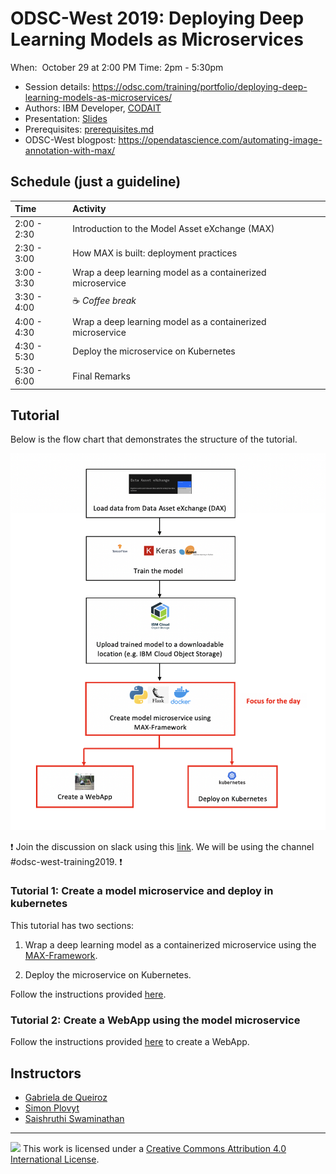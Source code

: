 # ODSC-West 2019: Deploying Deep Learning Models as Microservices

When:  October 29 at 2:00 PM
Time: 2pm - 5:30pm

- Session details: https://odsc.com/training/portfolio/deploying-deep-learning-models-as-microservices/
- Authors: IBM Developer, [CODAIT](https://developer.ibm.com/code/open/centers/codait/)
- Presentation: [Slides](http://ibm.biz/ODSC2019-slides)
- Prerequisites: [prerequisites.md](prerequisites.md)
- ODSC-West blogpost: https://opendatascience.com/automating-image-annotation-with-max/

 
## Schedule (just a guideline)

| Time          | Activity                                                                                 |
| :------------ | :--------------------------------------------------------------------------------------- |
| 2:00 - 2:30   | Introduction to the Model Asset eXchange (MAX)
| 2:30 - 3:00   | How MAX is built: deployment practices
| 3:00 - 3:30   | Wrap a deep learning model as a containerized microservice                               | 
| 3:30 - 4:00   | ☕ *Coffee break*                                                                         |
| 4:00 - 4:30   | Wrap a deep learning model as a containerized microservice                               |
| 4:30 - 5:30   | Deploy the microservice on Kubernetes                                                    |
| 5:30 - 6:00   | Final Remarks                                                                            |

## Tutorial

Below is the flow chart that demonstrates the structure of the tutorial. 

![flow](images/flow.png)


:exclamation: Join the discussion on slack using this [link](http://ibm.biz/max-slack-invite). We will be using the channel #odsc-west-training2019. :exclamation:

### Tutorial 1: Create a model microservice and deploy in kubernetes

This tutorial has two sections:

1. Wrap a deep learning model as a containerized microservice using the [MAX-Framework](https://ibm.biz/max-framework).

2. Deploy the microservice on Kubernetes.

Follow the instructions provided [here](max-fashion-mnist-wrapping-solution/README.md).

### Tutorial 2: Create a WebApp using the model microservice

Follow the instructions provided [here](https://github.com/CODAIT/max-fashion-mnist-tutorial-app/blob/master/README.md) to create a WebApp.

## Instructors

- [Gabriela de Queiroz](https://k-roz.com/)
- [Simon Plovyt](https://www.linkedin.com/in/splovyt/en)
- [Saishruthi Swaminathan](https://www.linkedin.com/in/saishruthi-swaminathan)

-----

![](https://i.creativecommons.org/l/by/4.0/88x31.png) This work is
licensed under a [Creative Commons Attribution 4.0 International
License](https://creativecommons.org/licenses/by/4.0/).
